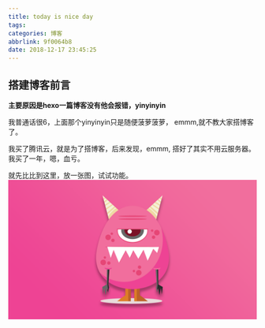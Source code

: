 ```yaml
---
title: today is nice day
tags:
categories: 博客
abbrlink: 9f0064b8
date: 2018-12-17 23:45:25
---
```



## 搭建博客前言

**主要原因是hexo一篇博客没有他会报错，yinyinyin**

我普通话很6，上面那个yinyinyin只是随便菠萝菠萝，
emmm,就不教大家搭博客了。

<!--more-->
我买了腾讯云，就是为了搭博客，后来发现，emmm,
搭好了其实不用云服务器。
我买了一年，嗯，血亏。

就先比比到这里，放一张图，试试功能。
![](/images/master.png)